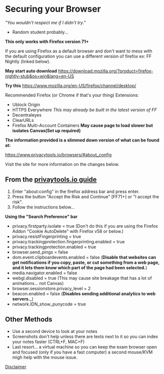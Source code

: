 # Securing your Browser

_"You wouldn't respect me if I didn't try."_
  
  - Random student probably...

__This only works with Firefox version 71+__

If you are using Firefox as a default browser and don't want to mess with the default configuration 
you can use a different version of firefox ex: FF Nightly (linked below).

__May start auto download__
https://download.mozilla.org/?product=firefox-nightly-stub&os=win&lang=en-US

__Try this__
https://www.mozilla.org/en-US/firefox/channel/desktop/

Recommended Firefox (or Chrome if that's your thing) Extensions: 

- Ublock Origin
- HTTPS Everywhere _This may already be built in the latest version of FF_
- Decentraleyes
- ClearURLs
- Firefox Multi-Account Containers __May cause page to load slower but isolates Canvas(Set up required)__ 

__The information provided is a slimmed down version of what can be found at:__

https://www.privacytools.io/browsers/#about_config

Visit the site for more information on the changes below. 

## From the [privaytools.io guide](https://www.privacytools.io/browsers/#about_config)

1. Enter "about:config" in the firefox address bar and press enter.
2. Press the button "Accept the Risk and Continue" [FF71+] or "I accept the risk".
3. Follow the instructions below...

__Using the "Search Preference" bar__
- privacy.firstparty.isolate = true  (Don't do this if you are using the Firefox Addon "Cookie AutoDelete" with Firefox v58 or below.)
- privacy.resistFingerprinting = true
- privacy.trackingprotection.fingerprinting.enabled = true
- privacy.trackingprotection.enabled = true
- browser.send_pings = false
- dom.event.clipboardevents.enabled = false (__Disable that websites can get notifications if you copy, paste, or cut something from a web page, and it lets them know which part of the page had been selected.__)
- media.navigator.enabled = false
- webgl.disabled = true (This may cause site breakage that has a lot of animations... not Canvas)
- browser.sessionstore.privacy_level = 2
- beacon.enabled = false  (__Disables sending additional analytics to web servers.___)
- network.IDN_show_punycode = true

## Other Methods
- Use a second device to look at your notes
- Screenshots don't help unless there are texts next to it so you can index your notes faster (CTRL+F, MAC+F)
- Last resort... a virtual machine so you can keep the exam browser open and focused (only if you have a fast computer) a second mouse/KVM migh help with the mouse issue. 






[Disclaimer](https://github.com/l-observateur/Browser_tracking_prevention/blob/master/Introduction)
